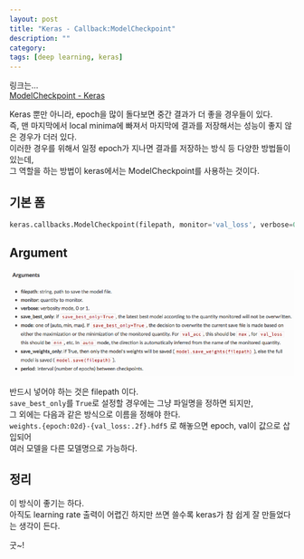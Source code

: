 ```yaml
---
layout: post
title: "Keras - Callback:ModelCheckpoint"
description: ""
category:
tags: [deep learning, keras]
---
```


링크는…  
[ModelCheckpoint - Keras](https://keras.io/callbacks/#modelcheckpoint)

Keras 뿐만 아니라, epoch을 많이 돌다보면 중간 결과가 더 좋을 경우들이 있다.  
즉, 맨 마지막에서 local minima에 빠져서 마지막에 결과를 저장해서는 성능이 좋지 않은 경우가 더러 있다.  
이러한 경우를 위해서 일정 epoch가 지나면 결과를 저장하는 방식 등 다양한 방법들이 있는데,  
그 역할을 하는 방법이 keras에서는 ModelCheckpoint를 사용하는 것이다.

## 기본 폼
```python
keras.callbacks.ModelCheckpoint(filepath, monitor='val_loss', verbose=0, save_best_only=False, save_weights_only=False, mode='auto', period=1)
```

## Argument
![](/assets/2017-02-10-Keras_-_Callback_ModelCheckpoint/8C881795-4C44-404D-A378-19EE13C87BB4.png)

반드시 넣어야 하는 것은 filepath 이다.  
`save_best_only`를 `True`로 설정할 경우에는 그냥 파일명을 정하면 되지만,  
그 외에는 다음과 같은 방식으로 이름을 정해야 한다.  
`weights.{epoch:02d}-{val_loss:.2f}.hdf5` 로 해놓으면 epoch, val이 값으로 삽입되어  
여러 모델을 다른 모델명으로 가능하다.  

## 정리
이 방식이 좋기는 하다.   
아직도 learning rate 출력이 어렵긴 하지만 쓰면 쓸수록 keras가 참 쉽게 잘 만들었다는 생각이 든다.

굿~!